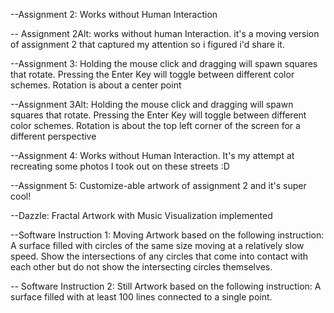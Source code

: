 --Assignment 2: Works without Human Interaction

-- Assignment 2Alt: works without human Interaction. it's a moving version of assignment 2 that captured my attention so i figured i'd share it.

--Assignment 3: Holding the mouse click and dragging will spawn squares that rotate. Pressing the Enter Key will toggle between different color schemes. Rotation is about a center point

--Assignment 3Alt: Holding the mouse click and dragging will spawn squares that rotate. Pressing the Enter Key will toggle between different color schemes. Rotation is about the top left corner of the screen for a different perspective

--Assignment 4: Works without Human Interaction. It's my attempt at recreating some photos I took out on these streets :D 

--Assignment 5: Customize-able artwork of assignment 2 and it's super cool!

--Dazzle: Fractal Artwork with Music Visualization implemented

--Software Instruction 1: Moving Artwork based on the following instruction: A surface filled with circles of the same size moving at a relatively slow speed. Show the intersections of any circles that come into contact with each other but do not show the intersecting circles themselves.

-- Software Instruction 2: Still Artwork based on the following instruction: A surface filled with at least 100 lines connected to a single point.
